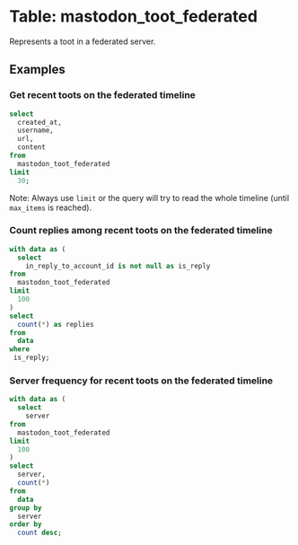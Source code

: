 # Table: mastodon_toot_federated

Represents a toot in a federated server.

## Examples

### Get recent toots on the federated timeline

```sql
select
  created_at,
  username,
  url,
  content
from
  mastodon_toot_federated
limit
  30;
```

Note: Always use `limit` or the query will try to read the whole timeline (until `max_items` is reached).


### Count replies among recent toots on the federated timeline

```sql
with data as (
  select
    in_reply_to_account_id is not null as is_reply
from
  mastodon_toot_federated
limit
  100
)
select
  count(*) as replies
from
  data
where
 is_reply;
```

### Server frequency for recent toots on the federated timeline

```sql
with data as (
  select
    server
from
  mastodon_toot_federated
limit
  100
)
select
  server,
  count(*)
from
  data
group by
  server
order by
  count desc;
```
